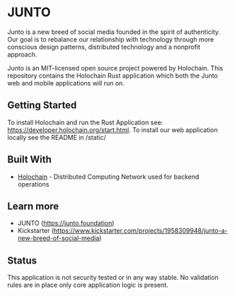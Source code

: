 # JUNTO

Junto is a new breed of social media founded in the spirit of authenticity. Our goal is to rebalance our relationship with technology through more conscious design patterns, distributed technology and a nonprofit approach. 

Junto is an MIT-licensed open source project powered by Holochain. This repository contains the Holochain Rust application which both the Junto web and mobile applications will run on. 

## Getting Started

To install Holochain and run the Rust Application see: https://developer.holochain.org/start.html.
To install our web application locally see the README in /static/

## Built With
* [Holochain](https://holochain.org/) - Distributed Computing Network used for backend operations

## Learn more
* JUNTO (https://junto.foundation)
* Kickstarter (https://www.kickstarter.com/projects/1958309948/junto-a-new-breed-of-social-media) 

## Status 
This application is not security tested or in any way stable. No validation rules are in place only core application logic is present.
